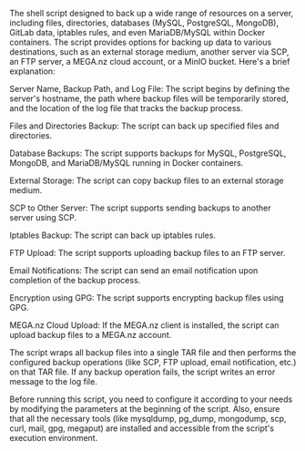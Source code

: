 The shell script designed to back up a wide range of resources on a server, including files, directories, databases (MySQL, PostgreSQL, MongoDB), GitLab data, iptables rules, and even MariaDB/MySQL within Docker containers. The script provides options for backing up data to various destinations, such as an external storage medium, another server via SCP, an FTP server, a MEGA.nz cloud account, or a MinIO bucket. Here's a brief explanation:

Server Name, Backup Path, and Log File: The script begins by defining the server's hostname, the path where backup files will be temporarily stored, and the location of the log file that tracks the backup process.

Files and Directories Backup: The script can back up specified files and directories.

Database Backups: The script supports backups for MySQL, PostgreSQL, MongoDB, and MariaDB/MySQL running in Docker containers.

External Storage: The script can copy backup files to an external storage medium.

SCP to Other Server: The script supports sending backups to another server using SCP.

Iptables Backup: The script can back up iptables rules.

FTP Upload: The script supports uploading backup files to an FTP server.

Email Notifications: The script can send an email notification upon completion of the backup process.

Encryption using GPG: The script supports encrypting backup files using GPG.

MEGA.nz Cloud Upload: If the MEGA.nz client is installed, the script can upload backup files to a MEGA.nz account.

The script wraps all backup files into a single TAR file and then performs the configured backup operations (like SCP, FTP upload, email notification, etc.) on that TAR file. If any backup operation fails, the script writes an error message to the log file.

Before running this script, you need to configure it according to your needs by modifying the parameters at the beginning of the script. Also, ensure that all the necessary tools (like mysqldump, pg_dump, mongodump, scp, curl, mail, gpg, megaput) are installed and accessible from the script's execution environment.
